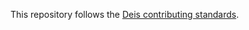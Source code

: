 This repository follows the [Deis contributing standards](https://github.com/deis/deis/blob/master/CONTRIBUTING.md).
